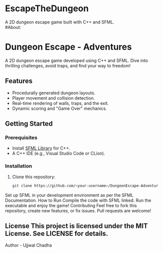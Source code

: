 # EscapeTheDungeon
A 2D dungeon escape game built with C++ and SFML.
<br>
#About:
# Dungeon Escape - Adventures

A 2D dungeon escape game developed using C++ and SFML. Dive into thrilling challenges, avoid traps, and find your way to freedom!

## Features
- Procedurally generated dungeon layouts.
- Player movement and collision detection.
- Real-time rendering of walls, traps, and the exit.
- Dynamic scoring and "Game Over" mechanics.

## Getting Started
### Prerequisites
- Install [SFML Library](https://www.sfml-dev.org/) for C++.
- A C++ IDE (e.g., Visual Studio Code or CLion).

### Installation
1. Clone this repository:
   ```bash
   git clone https://github.com/<your-username>/DungeonEscape-Adventures.git
Set up SFML in your development environment as per the SFML Documentation.
How to Run
Compile the code with SFML linked.
Run the executable and enjoy the game!
Contributing
Feel free to fork this repository, create new features, or fix issues. Pull requests are welcome!

License
This project is licensed under the MIT License. See LICENSE for details.
---
Author - Ujjwal Chadha
